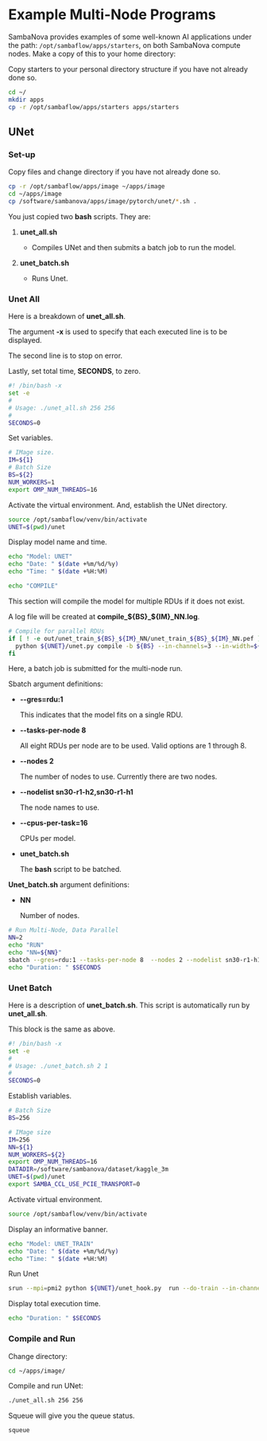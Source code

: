 # Example Multi-Node Programs

SambaNova provides examples of some well-known AI applications under the path: `/opt/sambaflow/apps/starters`, on both SambaNova compute nodes. Make a copy of this to your home directory:

Copy starters to your personal directory structure if you have not already done so.

```bash
cd ~/
mkdir apps
cp -r /opt/sambaflow/apps/starters apps/starters
```

## UNet

### Set-up

Copy files and change directory if you have not already done so.

```bash
cp -r /opt/sambaflow/apps/image ~/apps/image
cd ~/apps/image
cp /software/sambanova/apps/image/pytorch/unet/*.sh .
```

You just copied two **bash** scripts.  They are:

1. **unet_all.sh**

    - Compiles UNet and then submits a batch job to run the model.

2. **unet_batch.sh**

    - Runs Unet.

### Unet All

Here is a breakdown of **unet_all.sh**.

The argument **-x** is used to specify that each executed line is to be displayed.

The second line is to stop on error.

Lastly, set total time, **SECONDS**, to zero.

```bash
#! /bin/bash -x
set -e
#
# Usage: ./unet_all.sh 256 256
#
SECONDS=0
```

Set variables.

```bash
# IMage size.
IM=${1}
# Batch Size
BS=${2}
NUM_WORKERS=1
export OMP_NUM_THREADS=16
```

Activate the virtual environment.  And, establish the UNet directory.

```bash
source /opt/sambaflow/venv/bin/activate
UNET=$(pwd)/unet
```

Display model name and time.

```bash
echo "Model: UNET"
echo "Date: " $(date +%m/%d/%y)
echo "Time: " $(date +%H:%M)

echo "COMPILE"
```

This section will compile the model for multiple RDUs if it does not exist.

A log file will be created at **compile_${BS}_${IM}_NN.log**.

```bash
# Compile for parallel RDUs
if [ ! -e out/unet_train_${BS}_${IM}_NN/unet_train_${BS}_${IM}_NN.pef ] ; then
  python ${UNET}/unet.py compile -b ${BS} --in-channels=3 --in-width=${IM} --in-height=${IM} --enable-conv-tiling --mac-v2 --compiler-configs-file ${UNET}/jsons/compiler_configs/unet_compiler_configs_no_inst.json --pef-name="unet_train_${BS}_${IM}_NN"  --data-parallel -ws 2 > compile_${BS}_${IM}_NN.log 2>&1
fi
```

Here, a batch job is submitted for the multi-node run.

Sbatch argument definitions:

  - **--gres=rdu:1**

    This indicates that the model fits on a single RDU.

  - **--tasks-per-node 8**

    All eight RDUs per node are to be used.  Valid options are 1 through 8.

  - **--nodes 2**

    The number of nodes to use.  Currently there are two nodes.

  - **--nodelist sn30-r1-h2,sn30-r1-h1**

    The node names to use.

  - **--cpus-per-task=16**

    CPUs per model.

  - **unet_batch.sh**

    The **bash** script to be batched.

**Unet_batch.sh** argument definitions:

  - **NN**

    Number of nodes.

```bash
# Run Multi-Node, Data Parallel
NN=2
echo "RUN"
echo "NN=${NN}"
sbatch --gres=rdu:1 --tasks-per-node 8  --nodes 2 --nodelist sn30-r1-h1,sn30-r1-h1 --cpus-per-task=16 ./unet_batch.sh ${NN} ${NUM_WORKERS}
echo "Duration: " $SECONDS
```

### Unet Batch

Here is a description of **unet_batch.sh**.  This script is automatically run by **unet_all.sh**.

This block is the same as above.

```bash
#! /bin/bash -x
set -e
#
# Usage: ./unet_batch.sh 2 1
#
SECONDS=0
```

Establish variables.

```bash
# Batch Size
BS=256

# IMage size
IM=256
NN=${1}
NUM_WORKERS=${2}
export OMP_NUM_THREADS=16
DATADIR=/software/sambanova/dataset/kaggle_3m
UNET=$(pwd)/unet
export SAMBA_CCL_USE_PCIE_TRANSPORT=0
```

Activate virtual environment.

```bash
source /opt/sambaflow/venv/bin/activate
```

Display an informative banner.

```bash
echo "Model: UNET_TRAIN"
echo "Date: " $(date +%m/%d/%y)
echo "Time: " $(date +%H:%M)
```

Run Unet

```bash
srun --mpi=pmi2 python ${UNET}/unet_hook.py  run --do-train --in-channels=3 --in-width=${IM} --in-height=${IM} --init-features 32 --batch-size=${BS} --epochs 2   --data-dir ${DATADIR} --log-dir log_dir_unet_${NN}_train_kaggle --pef=$(pwd)/out/unet_train_${BS}_${IM}_NN/unet_train_${BS}_${IM}_NN.pef --data-parallel --reduce-on-rdu --num-workers=${NUM_WORKERS}
```

Display total execution time.

```bash
echo "Duration: " $SECONDS
```

### Compile and Run

Change directory:

```bash
cd ~/apps/image/
```

Compile and run UNet:

```bash
./unet_all.sh 256 256
```

Squeue will give you the queue status.

```bash
squeue
```
